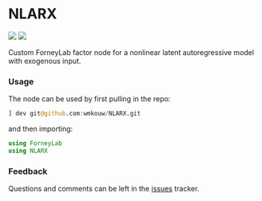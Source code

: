 # NLARX

![](https://img.shields.io/badge/julia-1.6-9556B2)
![](https://img.shields.io/badge/ForneyLab-0.11.3-0E1F72)

Custom ForneyLab factor node for a nonlinear latent autoregressive model with exogenous input.

### Usage

The node can be used by first pulling in the repo:

```julia
] dev git@github.com:wmkouw/NLARX.git
```

and then importing:

```julia 
using ForneyLab
using NLARX
```

### Feedback

Questions and comments can be left in the [issues](https://github.com/wmkouw/NLARX/issues) tracker.